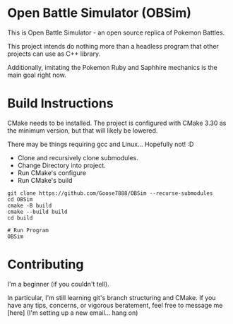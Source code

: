# Open Battle Simulator (OBSim)

This is Open Battle Simulator - an open source replica of Pokemon Battles.

This project intends do nothing more than a headless program that 
other projects can use as C++ library.

Additionally, imitating the Pokemon Ruby and Saphhire mechanics
is the main goal right now.

# Build Instructions

CMake needs to be installed. The project is configured
with CMake 3.30 as the minimum version, but that will likely
be lowered.

There may be things requiring gcc and Linux... Hopefully not! :D

- Clone and recursively clone submodules.
- Change Directory into project.
- Run CMake's configure
- Run CMake's build

```
git clone https://github.com/Goose7888/OBSim --recurse-submodules
cd OBSim
cmake -B build
cmake --build build
cd build

# Run Program
OBSim
```
# Contributing

I'm a beginner (if you couldn't tell).

In particular, I'm still learning git's branch structuring and CMake.
If you have any tips, concerns, or vigorous beratement, feel free to message me [here] (I'm setting up a new email... hang on)
